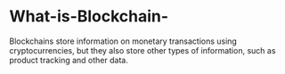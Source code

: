 # What-is-Blockchain-
Blockchains store information on monetary transactions using cryptocurrencies, but they also store other types of information, such as product tracking and other data.

